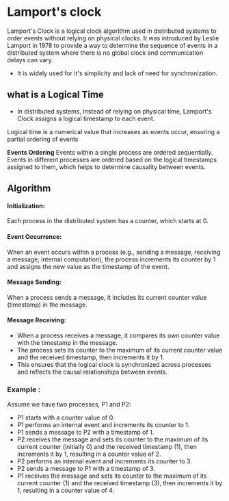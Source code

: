 # Lamport's clock 

Lamport's Clock is a logical clock algorithm used in distributed systems to order events without relying on physical clocks. 
 It was introduced by Leslie Lamport in 1978 to provide a way to determine the sequence of events in a distributed system where there is no global clock and communication delays can vary.

- It is widely used for it's simplicity and lack of need for synchronization.

## what is a Logical Time 

- In distributed systems, Instead of relying on physical time, Lamport's Clock assigns a logical timestamp to each event.

Logical time is a numerical value that increases as events occur, ensuring a partial ordering of events

**Events Ordering**
Events within a single process are ordered sequentially.
Events in different processes are ordered based on the logical timestamps assigned to them, which helps to determine causality between events.

## Algorithm

#### Initialization:

Each process in the distributed system has a counter, which starts at 0.

#### Event Occurrence:

When an event occurs within a process (e.g., sending a message, receiving a message, internal computation), the process increments its counter by 1 and assigns the new value as the timestamp of the event.

#### Message Sending:

When a process sends a message, it includes its current counter value (timestamp) in the message.

#### Message Receiving:

- When a process receives a message, it compares its own counter value with the timestamp in the message.
- The process sets its counter to the maximum of its current counter value and the received timestamp, then increments it by 1.
- This ensures that the logical clock is synchronized across processes and reflects the causal relationships between events.

### Example :

Assume we have two processes, P1 and P2:

- P1 starts with a counter value of 0.
- P1 performs an internal event and increments its counter to 1.
- P1 sends a message to P2 with a timestamp of 1.
- P2 receives the message and sets its counter to the maximum of its current counter (initially 0) and the received timestamp (1), then increments it by 1, resulting in a counter value of 2.
- P2 performs an internal event and increments its counter to 3.
- P2 sends a message to P1 with a timestamp of 3.
- P1 receives the message and sets its counter to the maximum of its current counter (1) and the received timestamp (3), then increments it by 1, resulting in a counter value of 4.
